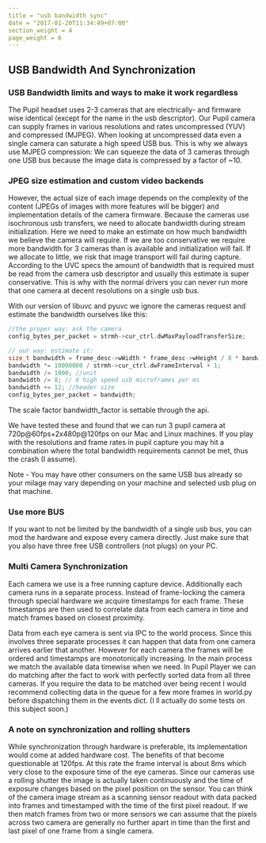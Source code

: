 ```yaml
---
title = "usb bandwidth sync"
date = "2017-01-20T11:34:49+07:00"
section_weight = 4
page_weight = 6
---
```


## USB Bandwidth And Synchronization

### USB Bandwidth limits and ways to make it work regardless
The Pupil headset uses 2-3 cameras that are electrically- and firmware wise identical (except for the name in the usb descriptor). Our Pupil camera can supply frames in various resolutions and rates uncompressed (YUV) and compressed (MJPEG). When looking at uncompressed data even a single camera can saturate a high speed USB bus. This is why we always use MJPEG compression: We can squeeze the data of 3 cameras through one USB bus because the image data is compressed  by a factor of ~10.

### JPEG size estimation and custom video backends
However, the actual size of each image depends on the complexity of the content  (JPEGs of images with more features will be bigger) and implementation details of the camera firmware. Because the cameras use isochronous usb transfers, we need to allocate bandwidth during stream initialization. Here we need to make an estimate on how much bandwidth we believe the camera will require. If we are too conservative we require more bandwidth for 3 cameras than is available and initialization will fail. If we allocate to little, we risk that image transport will fail during capture. According to the UVC specs the amount of bandwidth that is required must be read from the camera usb descriptor and usually this estimate is super conservative. This is why with the normal drivers you can never run more that one camera at decent resolutions on a single usb bus.

With our version of libuvc and pyuvc we ignore the cameras request and estimate the bandwidth ourselves like this:

```c
//the proper way: ask the camera
config_bytes_per_packet = strmh->cur_ctrl.dwMaxPayloadTransferSize;

// our way: estimate it:
size_t bandwidth = frame_desc->wWidth * frame_desc->wHeight / 8 * bandwidth_factor; //the last one is bpp default 4 but we use if for compression, 2 is save, 1.5 is needed to run 3 high speed cameras. on one bus.
bandwidth *= 10000000 / strmh->cur_ctrl.dwFrameInterval + 1;
bandwidth /= 1000; //unit
bandwidth /= 8; // 8 high speed usb microframes per ms
bandwidth += 12; //header size
config_bytes_per_packet = bandwidth;
```

The scale factor bandwidth_factor is settable through the api.

We have tested these and found that we can run 3 pupil camera at 720p@60fps+2x480p@120fps on our Mac and Linux machines. If you play with the resolutions and frame rates in pupil capture you may hit a combination where the total bandwidth requirements cannot be met, thus the crash (I assume).

<aside class="notice">
Note - You may have other consumers on the same USB bus already so your milage may vary depending on your machine and selected usb plug on that machine.
</aside>

### Use more BUS
If you want to not be limited by the bandwidth of a single usb bus, you can mod the hardware and expose every camera directly. Just make sure that you also have three free USB controllers (not plugs) on your PC.

### Multi Camera Synchronization
Each camera we use is a free running capture device. Additionally each camera runs in a separate process. Instead of frame-locking the camera through special hardware we acquire timestamps for each frame. These timestamps are then used to correlate data from each camera in time and match frames based on closest proximity.

Data from each eye camera is sent via IPC to the world process. Since this involves three separate processes it can happen that data from one camera arrives earlier that another. However for each camera the frames will be ordered and timestamps are monotonically increasing. In the main process we match the available data timewise when we need. In Pupil Player we can do matching after the fact to work with perfectly sorted data from all three cameras. If you require the data to be matched over being recent I would recommend collecting data in the queue for a few more frames in world.py before dispatching them in the events dict. (I ll actually do some tests on this subject soon.)

### A note on synchronization and rolling shutters
While synchronization through hardware is preferable, its implementation would come at added hardware cost.
The benefits of that become questionable at 120fps. At this rate the frame interval is about 8ms which very close to the exposure time of the eye cameras. Since our cameras use a rolling shutter the image is actually taken continuously and the time of exposure changes based on the pixel position on the sensor. You can think of the camera image stream as a scanning sensor readout with data packed into frames and timestamped with the time of the first pixel readout. If we then match frames from two or more sensors we can assume that the pixels across two camera are generally no further apart in time than the first and last pixel of one frame from a single camera.
